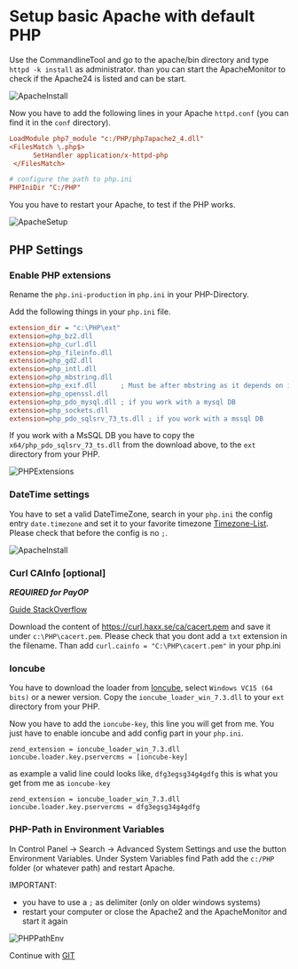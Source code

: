 # Setup basic Apache with default PHP

 Use the CommandlineTool and go to the apache/bin directory and type `httpd -k install` as administrator. than you can start the 
 ApacheMonitor to check if the Apache24 is listed and can be start.
 
 ![ApacheInstall](https://raw.githubusercontent.com/kokspflanze/PServerCMS/master/docs/images/apache-install.png)
 
 Now you have to add the following lines in your Apache `httpd.conf` (you can find it in the `conf` directory).
 
 ```ini
 LoadModule php7_module "c:/PHP/php7apache2_4.dll"
 <FilesMatch \.php$>
       SetHandler application/x-httpd-php
  </FilesMatch>
 
 # configure the path to php.ini
 PHPIniDir "C:/PHP"
 ```
 
 You you have to restart your Apache, to test if the PHP works.
 
 ![ApacheSetup](https://raw.githubusercontent.com/kokspflanze/PServerCMS/master/docs/images/apache-setup.gif?raw=true)

## PHP Settings

### Enable PHP extensions
 
 Rename the `php.ini-production` in `php.ini` in your PHP-Directory.
 
 Add the following things in your `php.ini` file.
 
 ```ini
 extension_dir = "c:\PHP\ext"
 extension=php_bz2.dll
 extension=php_curl.dll
 extension=php_fileinfo.dll
 extension=php_gd2.dll
 extension=php_intl.dll
 extension=php_mbstring.dll
 extension=php_exif.dll      ; Must be after mbstring as it depends on it
 extension=php_openssl.dll
 extension=php_pdo_mysql.dll ; if you work with a mysql DB
 extension=php_sockets.dll
 extension=php_pdo_sqlsrv_73_ts.dll ; if you work with a mssql DB 
 ```
 
 If you work with a MsSQL DB you have to copy the `x64/php_pdo_sqlsrv_73_ts.dll` from the download above, to the `ext` directory from your PHP.
 
 ![PHPExtensions](https://raw.githubusercontent.com/kokspflanze/PServerCMS/master/docs/images/php-extensions.gif?raw=true)
 
### DateTime settings
 
 You have to set a valid DateTimeZone, search in your `php.ini` the config entry `date.timezone` and 
 set it to your favorite timezone [Timezone-List](http://php.net/manual/en/timezones.php). Please check that before the config is no `;`.
 
 ![ApacheInstall](https://raw.githubusercontent.com/kokspflanze/PServerCMS/master/docs/images/php-datetime.png)
 
### Curl CAInfo [optional]

_**REQUIRED for PayOP**_

 [Guide StackOverflow](http://stackoverflow.com/questions/21114371/php-curl-error-code-60#answer-21114601)
 
 Download the content of https://curl.haxx.se/ca/cacert.pem and save it under `c:\PHP\cacert.pem`. Please check that you dont add a `txt` extension in the filename.
 Than add `curl.cainfo = "C:\PHP\cacert.pem"` in your php.ini

### Ioncube

You have to download the loader from [Ioncube](https://www.ioncube.com/loaders.php), select `Windows VC15 (64 bits)` or a newer version.
Copy the `ioncube_loader_win_7.3.dll` to your `ext` directory from your PHP.

Now you have to add the `ioncube-key`, this line you will get from me. You just have to enable ioncube and add config part in your `php.ini`.

````
zend_extension = ioncube_loader_win_7.3.dll
ioncube.loader.key.pservercms = [ioncube-key]
````

as example a valid line could looks like, `dfg3egsg34g4gdfg` this is what you get from me as `ioncube-key`
````
zend_extension = ioncube_loader_win_7.3.dll
ioncube.loader.key.pservercms = dfg3egsg34g4gdfg
```` 

### PHP-Path in Environment Variables
 
 In Control Panel -> Search -> Advanced System Settings and use the button Environment Variables. 
 Under System Variables find Path add the `c:/PHP` folder (or whatever path) and restart Apache.
 
 IMPORTANT:
  - you have to use a `;` as delimiter (only on older windows systems)
  - restart your computer or close the Apache2 and the ApacheMonitor and start it again 
  
 ![PHPPathEnv](https://raw.githubusercontent.com/kokspflanze/PServerCMS/master/docs/images/php-path-env.gif?raw=true)
 
Continue with [GIT](/install/windows-setup/GIT.md)
